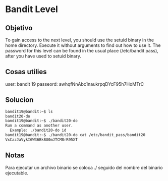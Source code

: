 # Bandit Level

## Objetivo
To gain access to the next level, you should use the setuid binary in the home directory. Execute it without arguments to find out how to use it. The password for this level can be found in the usual place (/etc/bandit pass), after you have used to setuid binary.

## Cosas utilies
user: bandit 19
passeord: awhqfNnAbc1naukrpqDYcF95h7HoMTrC

## Solucion
``` bash
bandit19@bandit:~$ ls
bandit20-do
bandit19@bandit:~$ ./bandit20-do
Run a command as another user.
  Example: ./bandit20-do id
bandit19@bandit:~$ ./bandit20-do cat /etc/bandit_pass/bandit20
VxCazJaVykI6W36BkBU0mJTCM8rR95XT


```

## Notas
Para ejecutar un archivo binario se coloca ./ seguido del nombre del binario ejecutable.

